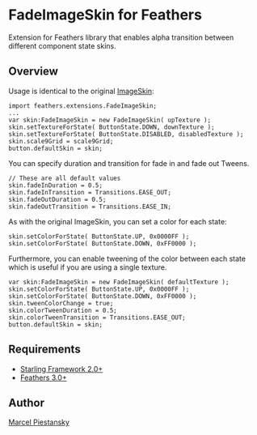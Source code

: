 # FadeImageSkin for Feathers

Extension for Feathers library that enables alpha transition between different component state skins.

## Overview

Usage is identical to the original [ImageSkin](https://github.com/BowlerHatLLC/feathers/blob/master/source/feathers/skins/ImageSkin.as):

```as3
import feathers.extensions.FadeImageSkin;
...
var skin:FadeImageSkin = new FadeImageSkin( upTexture );
skin.setTextureForState( ButtonState.DOWN, downTexture );
skin.setTextureForState( ButtonState.DISABLED, disabledTexture );
skin.scale9Grid = scale9Grid;
button.defaultSkin = skin;
```

You can specify duration and transition for fade in and fade out Tweens.

```as3
// These are all default values
skin.fadeInDuration = 0.5;
skin.fadeInTransition = Transitions.EASE_OUT;
skin.fadeOutDuration = 0.5;
skin.fadeOutTransition = Transitions.EASE_IN;
```

As with the original ImageSkin, you can set a color for each state:

```as3
skin.setColorForState( ButtonState.UP, 0x0000FF );
skin.setColorForState( ButtonState.DOWN, 0xFF0000 );
```

Furthermore, you can enable tweening of the color between each state which is useful if you are using a single texture.

```as3
var skin:FadeImageSkin = new FadeImageSkin( defaultTexture );
skin.setColorForState( ButtonState.UP, 0x0000FF );
skin.setColorForState( ButtonState.DOWN, 0xFF0000 );
skin.tweenColorChange = true;
skin.colorTweenDuration = 0.5;
skin.colorTweenTransition = Transitions.EASE_OUT;
button.defaultSkin = skin;
```

## Requirements

* [Starling Framework 2.0+](https://github.com/Gamua/Starling-Framework)
* [Feathers 3.0+](https://github.com/BowlerHatLLC/feathers)

## Author
[Marcel Piestansky](https://twitter.com/marpies)
